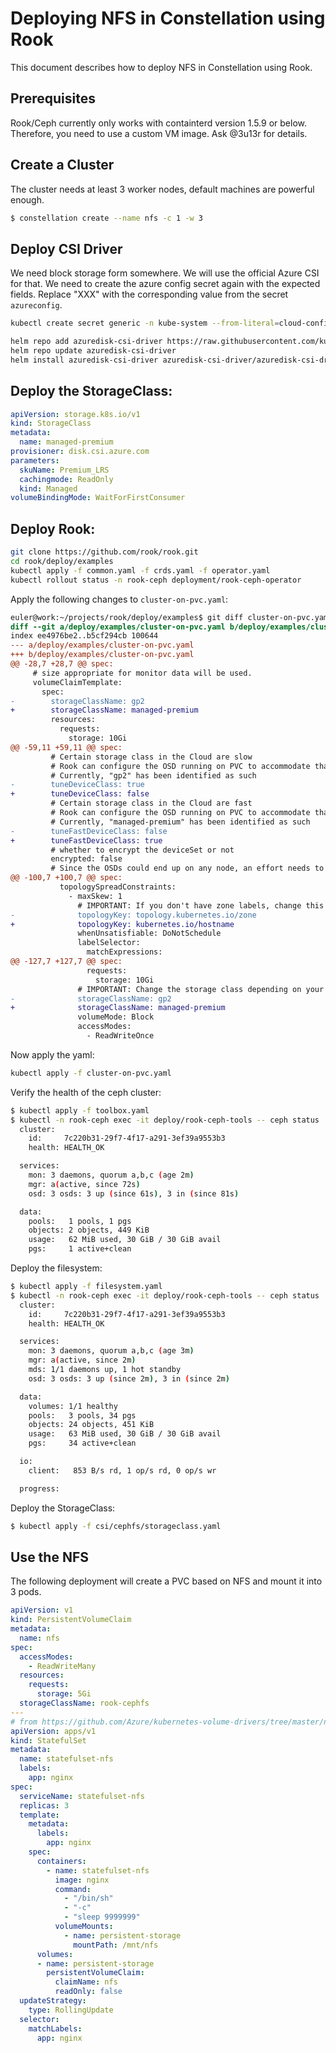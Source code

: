 # Deploying NFS in Constellation using Rook

This document describes how to deploy NFS in Constellation using Rook.

## Prerequisites
Rook/Ceph currently only works with containterd version 1.5.9 or below. Therefore, you need to use a custom VM image. Ask @3u13r for details.


## Create a Cluster

The cluster needs at least 3 worker nodes, default machines are powerful enough.

```bash
$ constellation create --name nfs -c 1 -w 3
```

## Deploy CSI Driver
We need block storage form somewhere. We will use the official Azure CSI for that. We need to create the azure config secret again with the expected fields. Replace "XXX" with the corresponding value from the secret `azureconfig`.

```bash
kubectl create secret generic -n kube-system --from-literal=cloud-config='{"cloud":"AzurePublicCloud","useInstanceMetadata":true,"vmType":"vmss","tenantId":"XXX","subscriptionId":"XXX","resourceGroup":"XXX","location":"XXX", "aadClientId":"XXX","aadClientSecret":"XXX"}' azure-config

helm repo add azuredisk-csi-driver https://raw.githubusercontent.com/kubernetes-sigs/azuredisk-csi-driver/master/charts
helm repo update azuredisk-csi-driver
helm install azuredisk-csi-driver azuredisk-csi-driver/azuredisk-csi-driver --namespace kube-system --set linux.distro=fedora --set controller.cloudConfigSecretName=azure-config --set node.cloudConfigSecretName=azure-config
```
## Deploy the StorageClass:
```yaml
apiVersion: storage.k8s.io/v1
kind: StorageClass
metadata:
  name: managed-premium
provisioner: disk.csi.azure.com
parameters:
  skuName: Premium_LRS
  cachingmode: ReadOnly
  kind: Managed
volumeBindingMode: WaitForFirstConsumer
```

## Deploy Rook:
```bash
git clone https://github.com/rook/rook.git
cd rook/deploy/examples
kubectl apply -f common.yaml -f crds.yaml -f operator.yaml
kubectl rollout status -n rook-ceph deployment/rook-ceph-operator
```

Apply the following changes to `cluster-on-pvc.yaml`:
```diff
euler@work:~/projects/rook/deploy/examples$ git diff cluster-on-pvc.yaml
diff --git a/deploy/examples/cluster-on-pvc.yaml b/deploy/examples/cluster-on-pvc.yaml
index ee4976be2..b5cf294cb 100644
--- a/deploy/examples/cluster-on-pvc.yaml
+++ b/deploy/examples/cluster-on-pvc.yaml
@@ -28,7 +28,7 @@ spec:
     # size appropriate for monitor data will be used.
     volumeClaimTemplate:
       spec:
-        storageClassName: gp2
+        storageClassName: managed-premium
         resources:
           requests:
             storage: 10Gi
@@ -59,11 +59,11 @@ spec:
         # Certain storage class in the Cloud are slow
         # Rook can configure the OSD running on PVC to accommodate that by tuning some of the Ceph internal
         # Currently, "gp2" has been identified as such
-        tuneDeviceClass: true
+        tuneDeviceClass: false
         # Certain storage class in the Cloud are fast
         # Rook can configure the OSD running on PVC to accommodate that by tuning some of the Ceph internal
         # Currently, "managed-premium" has been identified as such
-        tuneFastDeviceClass: false
+        tuneFastDeviceClass: true
         # whether to encrypt the deviceSet or not
         encrypted: false
         # Since the OSDs could end up on any node, an effort needs to be made to spread the OSDs
@@ -100,7 +100,7 @@ spec:
           topologySpreadConstraints:
             - maxSkew: 1
               # IMPORTANT: If you don't have zone labels, change this to another key such as kubernetes.io/hostname
-              topologyKey: topology.kubernetes.io/zone
+              topologyKey: kubernetes.io/hostname
               whenUnsatisfiable: DoNotSchedule
               labelSelector:
                 matchExpressions:
@@ -127,7 +127,7 @@ spec:
                 requests:
                   storage: 10Gi
               # IMPORTANT: Change the storage class depending on your environment
-              storageClassName: gp2
+              storageClassName: managed-premium
               volumeMode: Block
               accessModes:
                 - ReadWriteOnce
```

Now apply the yaml:
```bash
kubectl apply -f cluster-on-pvc.yaml
```

Verify the health of the ceph cluster:
```bash
$ kubectl apply -f toolbox.yaml
$ kubectl -n rook-ceph exec -it deploy/rook-ceph-tools -- ceph status
  cluster:
    id:     7c220b31-29f7-4f17-a291-3ef39a9553b3
    health: HEALTH_OK

  services:
    mon: 3 daemons, quorum a,b,c (age 2m)
    mgr: a(active, since 72s)
    osd: 3 osds: 3 up (since 61s), 3 in (since 81s)

  data:
    pools:   1 pools, 1 pgs
    objects: 2 objects, 449 KiB
    usage:   62 MiB used, 30 GiB / 30 GiB avail
    pgs:     1 active+clean
```

Deploy the filesystem:
```bash
$ kubectl apply -f filesystem.yaml
$ kubectl -n rook-ceph exec -it deploy/rook-ceph-tools -- ceph status
  cluster:
    id:     7c220b31-29f7-4f17-a291-3ef39a9553b3
    health: HEALTH_OK

  services:
    mon: 3 daemons, quorum a,b,c (age 3m)
    mgr: a(active, since 2m)
    mds: 1/1 daemons up, 1 hot standby
    osd: 3 osds: 3 up (since 2m), 3 in (since 2m)

  data:
    volumes: 1/1 healthy
    pools:   3 pools, 34 pgs
    objects: 24 objects, 451 KiB
    usage:   63 MiB used, 30 GiB / 30 GiB avail
    pgs:     34 active+clean

  io:
    client:   853 B/s rd, 1 op/s rd, 0 op/s wr

  progress:
```

Deploy the StorageClass:
```bash
$ kubectl apply -f csi/cephfs/storageclass.yaml
```

## Use the NFS
The following deployment will create a PVC based on NFS and mount it into 3 pods.
```yaml
apiVersion: v1
kind: PersistentVolumeClaim
metadata:
  name: nfs
spec:
  accessModes:
    - ReadWriteMany
  resources:
    requests:
      storage: 5Gi
  storageClassName: rook-cephfs
---
# from https://github.com/Azure/kubernetes-volume-drivers/tree/master/nfs
apiVersion: apps/v1
kind: StatefulSet
metadata:
  name: statefulset-nfs
  labels:
    app: nginx
spec:
  serviceName: statefulset-nfs
  replicas: 3
  template:
    metadata:
      labels:
        app: nginx
    spec:
      containers:
        - name: statefulset-nfs
          image: nginx
          command:
            - "/bin/sh"
            - "-c"
            - "sleep 9999999"
          volumeMounts:
            - name: persistent-storage
              mountPath: /mnt/nfs
      volumes:
      - name: persistent-storage
        persistentVolumeClaim:
          claimName: nfs
          readOnly: false
  updateStrategy:
    type: RollingUpdate
  selector:
    matchLabels:
      app: nginx
```
